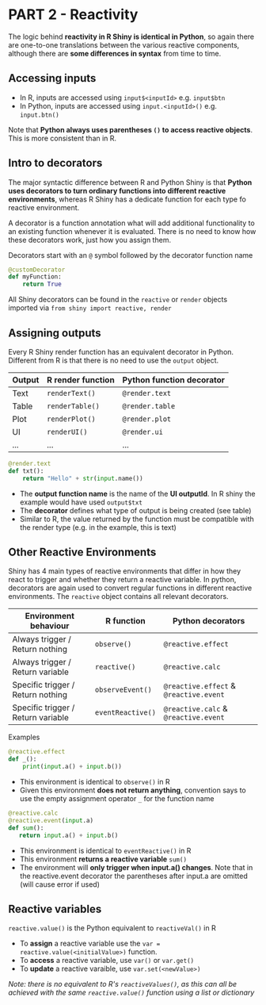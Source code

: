 # PART 2 - Reactivity

The logic behind **reactivity in R Shiny is identical in Python**, so again
there are one-to-one translations between the various reactive components,
although there are **some differences in syntax** from time to time.

## Accessing inputs

- In R, inputs are accessed using `input$<inputId>` e.g. `input$btn`
- In Python, inputs are accessed using `input.<inputId>()` e.g. `input.btn()`

Note that **Python always uses parentheses `()` to access reactive objects**.
This is more consistent than in R.

## Intro to decorators

The major syntactic difference between R and Python Shiny is that **Python uses
decorators to turn ordinary functions into different reactive environments**,
whereas R Shiny has a dedicate function for each type fo reactive environment.

A decorator is a function annotation what will add additional functionality to
an existing function whenever it is evaluated. There is no need to know how
these decorators work, just how you assign them.

Decorators start with an `@` symbol followed by the decorator function name

```python
@customDecorator
def myFunction:
    return True
```

All Shiny decorators can be found in the `reactive` or `render` objects imported
via `from shiny import reactive, render`

## Assigning outputs

Every R Shiny render function has an equivalent decorator in Python. Different
from R is that there is no need to use the `output` object.

| Output | R render function | Python function decorator |
| ------ | ----------------- | ------------------------- |
| Text   | `renderText()`    | `@render.text`            |
| Table  | `renderTable()`   | `@render.table`           |
| Plot   | `renderPlot()`    | `@render.plot`            |
| UI     | `renderUI()`      | `@render.ui`              |
| ...    | ...               | ...                       |

```python
@render.text
def txt():
    return "Hello" + str(input.name())
```

- The **output function name** is the name of the **UI outputId**. In R shiny
  the example would have used `output$txt`
- The **decorator** defines what type of output is being created (see table)
- Similar to R, the value returned by the function must be compatible with the
  render type (e.g. in the example, this is text)

## Other Reactive Environments

Shiny has 4 main types of reactive environments that differ in how they react to
trigger and whether they return a reactive variable. In python, decorators are
again used to convert regular functions in different reactive environments. The
`reactive` object contains all relevant decorators.

| Environment behaviour              | R function        | Python decorators                      |
| ---------------------------------- | ----------------- | -------------------------------------- |
| Always trigger / Return nothing    | `observe()`       | `@reactive.effect`                     |
| Always trigger / Return variable   | `reactive()`      | `@reactive.calc`                       |
| Specific trigger / Return nothing  | `observeEvent()`  | `@reactive.effect` & `@reactive.event` |
| Specific trigger / Return variable | `eventReactive()` | `@reactive.calc` & `@reactive.event`   |

Examples

```python
@reactive.effect
def _():
    print(input.a() + input.b())
```

- This environment is identical to `observe()` in R
- Given this environment **does not return anything**, convention says to use
  the empty assignment operator `_` for the function name

```python
@reactive.calc
@reactive.event(input.a)
def sum():
   return input.a() + input.b()
```

- This environment is identical to `eventReactive()` in R
- This environment **returns a reactive variable** `sum()`
- The environment will **only trigger when input.a() changes**. Note that in the
  reactive.event decorator the parentheses after input.a are omitted (will cause
  error if used)

## Reactive variables

`reactive.value()` is the Python equivalent to `reactiveVal()` in R

- To **assign** a reactive variable use the
  `var = reactive.value(<initialValue>)` function.
- To **access** a reactive variable, use `var()` or `var.get()`
- To **update** a reactive varaible, use `var.set(<newValue>)`

_Note: there is no equivalent to R's `reactiveValues()`, as this can all be
achieved with the same `reactive.value()` function using a list or dictionary_
